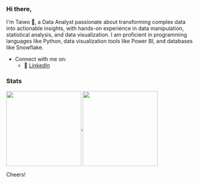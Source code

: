 <!-- Please don't remove this: Grab your social icons from https://github.com/carlsednaoui/gitsocial -->


### Hi there, 
I'm Taiwo 👋, a Data Analyst passionate about transforming complex data into actionable insights, with hands-on experience in data manipulation, statistical analysis, and data visualization. I am proficient in programming languages like Python, data visualization tools like Power BI, and databases like Snowflake.
<!--
LoveRedemption/LoveRedemption is a ✨ _special_ ✨ repository because its README.md (this file) appears on your GitHub profile.
-->

- Connect with me on:
  - 🏢 [LinkedIn](https://www.linkedin.com/in/taiwo-lawrence/)
 

### Stats
<a href="https://github.com/anuraghazra/github-readme-stats">
  <img height=200 align="center" src="https://github-readme-stats.vercel.app/api?username=LoveRedemption&count_private=true&show_icons=true&theme=dark&hide_rank=True&hide=contribs&card_width=320" />
</a>
<a href="https://github.com/anuraghazra/convoychat">
  <img height=200 align="center" src="https://github-readme-stats.vercel.app/api/top-langs/?username=LoveRedemption&layout=compact&langs_count=8&hide_progress=True&card_width=320" />
</a>



Cheers!
